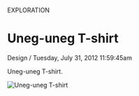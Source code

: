 <p class="type">EXPLORATION</p>

# Uneg-uneg T-shirt

<p class="meta">Design  /  Tuesday, July 31, 2012 11:59:45am</p>

Uneg-uneg T-shirt.

![Uneg-uneg T-shirt](https://farooq-agent.web.app/assets/images/works/large/CWAXzAAp_work_image.jpg)
